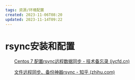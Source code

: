 ```yaml
---
tags: 资源/环境配置
created: 2023-11-06T08:20
updated: 2023-11-14T09:22
---
```

# rsync安装和配置

　　[Centos 7 配置rsync远程数据同步 - 技术备忘录 (jycfd.cn)](https://www.jycfd.cn/html/album/1637/2022/05-29/191110853-35801.html)

　　[文件远程同步、备份神器rsync - 知乎 (zhihu.com)](https://zhuanlan.zhihu.com/p/559052033?utm_id=0)

　　‍
